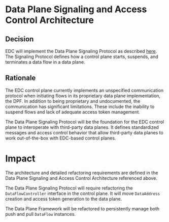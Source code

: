 # Data Plane Signaling and Access Control Architecture

## Decision

EDC will implement the Data Plane Signaling Protocol as described [here](../../data-plane-signaling/data-plane-signaling.md). The Signaling Protocol defines how a control plane starts, suspends, and terminates a data flow in a data plane.

## Rationale

The EDC control plane currently implements an unspecified communication protocol when initiating flows in its proprietary data plane implementation, the DPF. In addition to being proprietary and undocumented, the communication has significant limitations. These include the inability to suspend flows and lack of adequate access token management.  

The Data Plane Signaling Protocol will be the foundation for the EDC control plane to interoperate with third-party data planes. It defines standardized messages and access control behavior that allow third-party data planes to work out-of-the-box with EDC-based control planes.

# Impact

The architecture and detailed refactoring requirements are defined in the Data Plane Signaling and Access Control Architecture referenced above.

The Data Plane Signaling Protocol will require refactoring the `DataFlowController` interface in the control plane. It will move `DataAddress` creation and access token generation to the data plane.

The Data Plane Framework will be refactored to persistently manage both push and pull `DataFlow` instances.
